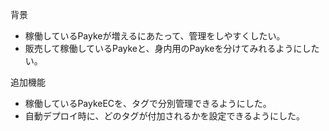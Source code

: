 背景

- 稼働しているPaykeが増えるにあたって、管理をしやすくしたい。
- 販売して稼働しているPaykeと、身内用のPaykeを分けてみれるようにしたい。

追加機能

- 稼働しているPaykeECを、タグで分別管理できるようにした。
- 自動デプロイ時に、どのタグが付加されるかを設定できるようにした。
